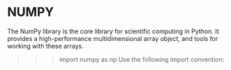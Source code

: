 # NUMPY
The NumPy library is the core library for scientific computing in 
Python. It provides a high-performance multidimensional array 
object, and tools for working with these arrays. 
>>> import numpy as np
Use the following import convention:
